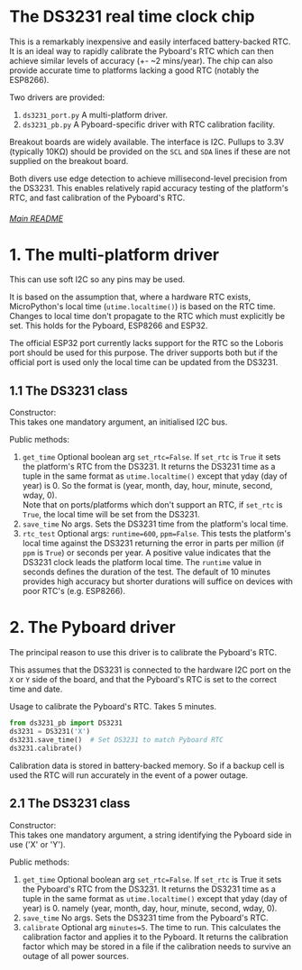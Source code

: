 # The DS3231 real time clock chip

This is a remarkably inexpensive and easily interfaced battery-backed RTC. It
is an ideal way to rapidly calibrate the Pyboard's RTC which can then achieve
similar levels of accuracy (+- ~2 mins/year). The chip can also provide
accurate time to platforms lacking a good RTC (notably the ESP8266).

Two drivers are provided:
 1. `ds3231_port.py` A multi-platform driver.
 2. `ds3231_pb.py` A Pyboard-specific driver with RTC calibration facility.

Breakout boards are widely available. The interface is I2C. Pullups to 3.3V
(typically 10KΩ) should be provided on the `SCL` and `SDA` lines if these are
not supplied on the breakout board.

Both divers use edge detection to achieve millisecond-level precision from the
DS3231. This enables relatively rapid accuracy testing of the platform's RTC,
and fast calibration of the Pyboard's RTC.

###### [Main README](./README.md)

# 1. The multi-platform driver

This can use soft I2C so any pins may be used.

It is based on the assumption that, where a hardware RTC exists, MicroPython's
local time (`utime.localtime()`) is based on the RTC time. Changes to local
time don't propagate to the RTC which must explicitly be set. This holds for
the Pyboard, ESP8266 and ESP32.

The official ESP32 port currently lacks support for the RTC so the Loboris port
should be used for this purpose. The driver supports both but if the official
port is used only the local time can be updated from the DS3231.

## 1.1 The DS3231 class

Constructor:  
This takes one mandatory argument, an initialised I2C bus.

Public methods:
 1. `get_time` Optional boolean arg `set_rtc=False`. If `set_rtc` is `True` it
 sets the platform's RTC from the DS3231. It returns the DS3231 time as a tuple
 in the same format as `utime.localtime()` except that yday (day of year) is 0.
 So the format is (year, month, day, hour, minute, second, wday, 0).  
 Note that on ports/platforms which don't support an RTC, if `set_rtc` is
 `True`, the local time will be set from the DS3231.
 2. `save_time` No args. Sets the DS3231 time from the platform's local time.
 3. `rtc_test` Optional args: `runtime=600`, `ppm=False`. This tests the
 platform's local time against the DS3231 returning the error in parts per
 million (if `ppm` is `True`) or seconds per year. A positive value indicates
 that the  DS3231 clock leads the platform local time. 
 The `runtime` value in seconds defines the duration of the test. The default
 of 10 minutes provides high accuracy but shorter durations will suffice on
 devices with poor RTC's (e.g. ESP8266).  

# 2. The Pyboard driver

The principal reason to use this driver is to calibrate the Pyboard's RTC. 

This assumes that the DS3231 is connected to the hardware I2C port on the `X`
or `Y` side of the board, and that the Pyboard's RTC is set to the correct time
and date.

Usage to calibrate the Pyboard's RTC. Takes 5 minutes.

```python
from ds3231_pb import DS3231
ds3231 = DS3231('X')
ds3231.save_time()  # Set DS3231 to match Pyboard RTC
ds3231.calibrate()
```

Calibration data is stored in battery-backed memory. So if a backup cell is
used the RTC will run accurately in the event of a power outage.

## 2.1 The DS3231 class

Constructor:  
This takes one mandatory argument, a string identifying the Pyboard side in use
('X' or 'Y').

Public methods:
 1. `get_time` Optional boolean arg `set_rtc=False`. If `set_rtc` is True it
 sets the Pyboard's RTC from the DS3231. It returns the DS3231 time as a tuple
 in the same format as `utime.localtime()` except that yday (day of year) is 0.
 namely (year, month, day, hour, minute, second, wday, 0).
 2. `save_time` No args. Sets the DS3231 time from the Pyboard's RTC.
 3. `calibrate` Optional arg `minutes=5`. The time to run. This calculates the
 calibration factor and applies it to the Pyboard. It returns the calibration
 factor which may be stored in a file if the calibration needs to survive an
 outage of all power sources.
